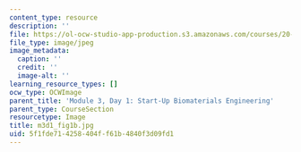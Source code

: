 ```yaml
---
content_type: resource
description: ''
file: https://ol-ocw-studio-app-production.s3.amazonaws.com/courses/20-109-laboratory-fundamentals-in-biological-engineering-spring-2010/5f1fde714258404ff61b4840f3d09fd1_m3d1_fig1b.jpg
file_type: image/jpeg
image_metadata:
  caption: ''
  credit: ''
  image-alt: ''
learning_resource_types: []
ocw_type: OCWImage
parent_title: 'Module 3, Day 1: Start-Up Biomaterials Engineering'
parent_type: CourseSection
resourcetype: Image
title: m3d1_fig1b.jpg
uid: 5f1fde71-4258-404f-f61b-4840f3d09fd1
---
```

